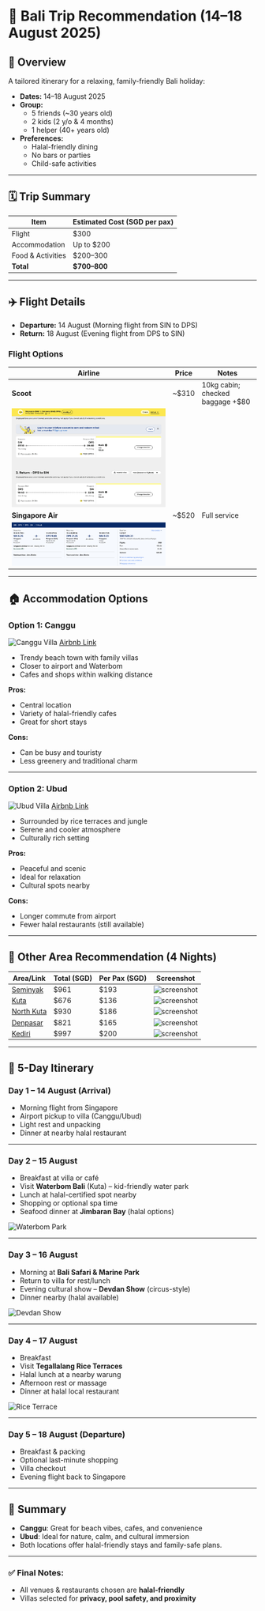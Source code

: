 
# 🌴 Bali Trip Recommendation (14–18 August 2025)

## 🧳 Overview

A tailored itinerary for a relaxing, family-friendly Bali holiday:

- **Dates:** 14–18 August 2025  
- **Group:**  
  - 5 friends (~30 years old)  
  - 2 kids (2 y/o & 4 months)  
  - 1 helper (40+ years old)  
- **Preferences:**  
  - Halal-friendly dining  
  - No bars or parties  
  - Child-safe activities

---

## 🗓️ Trip Summary

| Item               | Estimated Cost (SGD per pax) |
|--------------------|-----------------------------|
| Flight             | $300                         |
| Accommodation      | Up to $200                   |
| Food & Activities  | $200–300                     |
| **Total**          | **$700–800**                 |

---

## ✈️ Flight Details



- **Departure:** 14 August (Morning flight from SIN to DPS)  
- **Return:** 18 August (Evening flight from DPS to SIN)  

### Flight Options

| Airline             | Price   | Notes                               |
|---------------------|---------|-------------------------------------|
| **Scoot**           | ~$310   | 10kg cabin; checked baggage +$80    |
| ![ScootScreenshot](/img/scootItinerary.png) |||
| **Singapore Air**   | ~$520   | Full service                        |
| ![ScootScreenshot](/img/siaItinerary.png) |||

---

## 🏠 Accommodation Options

### Option 1: **Canggu**
![Canggu Villa](https://a0.muscache.com/im/pictures/prohost-api/Hosting-927185776071070871/original/32483bfe-5290-4163-a759-0633c1215184.jpeg?im_w=1200)
[Airbnb Link](https://www.airbnb.co.uk/rooms/927185776071070871?check_out=2025-08-18&viralityEntryPoint=1&unique_share_id=2C8274FC-9D17-4AA1-9FE6-758F710844C5&slcid=544f34a93c8a4fadbfde58dfd5bc2399&infants=1&s=76&feature=share&children=1&adults=6&check_in=2025-08-14&channel=native&slug=Jwx8C4FH&source_impression_id=p3_1746340620_P3hsd24upWYCQAh1)

- Trendy beach town with family villas
- Closer to airport and Waterbom
- Cafes and shops within walking distance

**Pros:**
- Central location
- Variety of halal-friendly cafes
- Great for short stays

**Cons:**
- Can be busy and touristy
- Less greenery and traditional charm

---

### Option 2: **Ubud**
![Ubud Villa](https://a0.muscache.com/im/pictures/miso/Hosting-835377058282969699/original/8619be72-c51e-40b6-bfbf-f951a3caebae.jpeg?im_w=1200)
[Airbnb Link](https://www.airbnb.co.uk/rooms/835377058282969699?check_out=2025-08-18&viralityEntryPoint=1&unique_share_id=A5678B10-BEF8-4ADE-81D7-E80E05B9BE4C&slcid=e012bbaa6ab6422caa4eb204c6295d2c&infants=1&s=76&feature=share&children=1&adults=6&check_in=2025-08-14&channel=native&slug=RBwah0HK&source_impression_id=p3_1746341103_P3oIp1qJuHSe-bof)

- Surrounded by rice terraces and jungle
- Serene and cooler atmosphere
- Culturally rich setting

**Pros:**
- Peaceful and scenic
- Ideal for relaxation
- Cultural spots nearby

**Cons:**
- Longer commute from airport
- Fewer halal restaurants (still available)

---

## 🏡 Other Area Recommendation (4 Nights)

| Area/Link   | Total (SGD) | Per Pax (SGD) | Screenshot |
|-------------|-------------|---------------|------------|
| [Seminyak](https://www.airbnb.co.uk/rooms/14906111?check_out=2025-08-18&viralityEntryPoint=1&unique_share_id=905A4A90-795F-49FC-B778-F2EE93CFA501&slcid=f3d235dda4c74fb085370cce1f56ccb2&infants=1&s=76&feature=share&children=1&adults=6&check_in=2025-08-14&channel=native&slug=VrAmDc17)    | $961        | $193          | ![screenshot](https://a0.muscache.com/im/pictures/67affae6-fcc7-4b08-8f0a-ec6b55062054.jpg?im_w=960) |
| [Kuta](https://www.airbnb.co.uk/rooms/947395406018027428?check_out=2025-08-18&viralityEntryPoint=1&unique_share_id=ED27B441-FC51-4529-BC8D-956BAB6932F6&slcid=a60a9c415b2e4ec4b658f4d362f89ac6&infants=1&s=76&feature=share&children=1&adults=6&check_in=2025-08-14&channel=native&slug=V3RXsWja&source_impression_id=p3_1746341937_P3vDkYUwDY7QpoNT)        | $676        | $136          | ![screenshot](https://a0.muscache.com/im/pictures/miso/Hosting-947395406018027428/original/736c63f5-22a9-4223-ab42-2a4aa4e7b809.jpeg?im_w=960) |
| [North Kuta](https://www.airbnb.co.uk/rooms/1335249382102654108?check_out=2025-08-18&viralityEntryPoint=1&unique_share_id=AB5672FC-AB9A-4A6A-8382-9F740086DC30&slcid=482410f8fa52409b8d398b8bc56ebe41&infants=1&s=76&feature=share&children=1&adults=6&check_in=2025-08-14&channel=native&slug=OZJ83I6f)  | $930        | $186          | ![screenshot](https://a0.muscache.com/im/pictures/miso/Hosting-1335249382102654108/original/0338841e-f705-490c-8a16-1ea28df8c8c3.jpeg?im_w=960) |
| [Denpasar](https://www.airbnb.co.uk/rooms/1409115627495731168?check_out=2025-08-18&viralityEntryPoint=1&unique_share_id=CD5C5911-BCD0-4EF1-A521-7DC57AA62BE1&slcid=a43c309ab122440fa3225afc46cc244b&infants=1&s=76&feature=share&children=1&adults=6&check_in=2025-08-14&channel=native&slug=0q0NiVig&source_impression_id=p3_1746341828_P3_ReTS3HjEqWaGX)    | $821        | $165          | ![screenshot](https://a0.muscache.com/im/pictures/miso/Hosting-1409115627495731168/original/1a53dbd8-d2ab-410a-99a9-a772cb3785e1.jpeg?im_w=960) |
| [Kediri](https://www.airbnb.co.uk/rooms/16785836?check_out=2025-08-18&viralityEntryPoint=1&unique_share_id=1201F6C3-4D41-4BB6-A643-2CC08C4F7155&slcid=219be6c1a865474f844610024dee1a78&infants=1&s=76&feature=share&children=1&adults=6&check_in=2025-08-14&channel=native&slug=9DGTCLnu&source_impression_id=p3_1746341211_P31zvkA-51i_gipV)      | $997        | $200          | ![screenshot](https://a0.muscache.com/im/pictures/96141a61-92c6-44bd-b970-11860f693a8e.jpg?im_w=960) |

---

## 📅 5-Day Itinerary

### Day 1 – 14 August (Arrival)
- Morning flight from Singapore  
- Airport pickup to villa (Canggu/Ubud)  
- Light rest and unpacking  
- Dinner at nearby halal restaurant  

---

### Day 2 – 15 August
- Breakfast at villa or café  
- Visit **Waterbom Bali** (Kuta) – kid-friendly water park  
- Lunch at halal-certified spot nearby  
- Shopping or optional spa time  
- Seafood dinner at **Jimbaran Bay** (halal options)

![Waterbom Park](https://s-light.tiket.photos/t/01E25EBZS3W0FY9GTG6C42E1SE/rsfit19201280gsm/events/2021/12/23/e03986c2-3689-46fa-b346-0d355472818d-1640249617229-985ec7b0c8b9d720ee4baa6de97d4c12.jpg)

---

### Day 3 – 16 August
- Morning at **Bali Safari & Marine Park**  
- Return to villa for rest/lunch  
- Evening cultural show – **Devdan Show** (circus-style)  
- Dinner nearby (halal available)

![Devdan Show](https://s-light.tiket.photos/t/01E25EBZS3W0FY9GTG6C42E1SE/rsfit19201280gsm/events/2024/08/09/268688ff-1ab4-4f2b-978d-240373119681-1723191585814-d8ff544c99a0383c8c765f98bbcf1495.png)

---

### Day 4 – 17 August
- Breakfast  
- Visit **Tegallalang Rice Terraces**  
- Halal lunch at a nearby warung  
- Afternoon rest or massage  
- Dinner at halal local restaurant  

![Rice Terrace](https://i0.wp.com/handluggageonly.co.uk/wp-content/uploads/2018/01/6I9A2728.jpg?resize=1000%2C1500&ssl=1)

---

### Day 5 – 18 August (Departure)
- Breakfast & packing  
- Optional last-minute shopping  
- Villa checkout  
- Evening flight back to Singapore  

---

## 📌 Summary

- **Canggu**: Great for beach vibes, cafes, and convenience  
- **Ubud**: Ideal for nature, calm, and cultural immersion  
- Both locations offer halal-friendly stays and family-safe plans.

---

### ✅ Final Notes:
- All venues & restaurants chosen are **halal-friendly**  
- Villas selected for **privacy, pool safety, and proximity**

